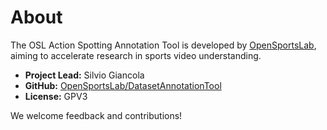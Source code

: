 # About

The OSL Action Spotting Annotation Tool is developed by [OpenSportsLab](https://github.com/OpenSportsLab), aiming to accelerate research in sports video understanding.

- **Project Lead:** Silvio Giancola
- **GitHub:** [OpenSportsLab/DatasetAnnotationTool](https://github.com/OpenSportsLab/DatasetAnnotationTool)
- **License:** GPV3

We welcome feedback and contributions!
